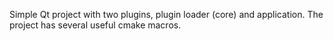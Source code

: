 Simple Qt project with two plugins, plugin loader (core) and application. The project has several useful cmake macros.
